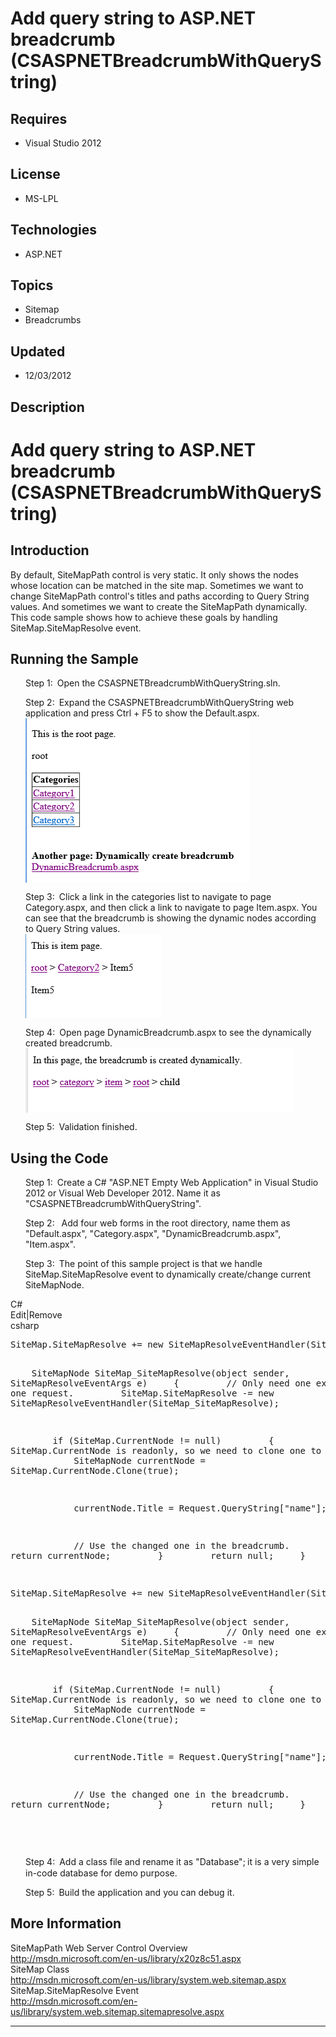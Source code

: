 # Add query string to ASP.NET breadcrumb (CSASPNETBreadcrumbWithQueryString)
## Requires
- Visual Studio 2012
## License
- MS-LPL
## Technologies
- ASP.NET
## Topics
- Sitemap
- Breadcrumbs
## Updated
- 12/03/2012
## Description

<h1>Add query string to ASP.NET breadcrumb (CSASPNETBreadcrumbWithQueryString)</h1>
<h2>Introduction</h2>
<p class="MsoNormal">By default, SiteMapPath control is very static. It only shows the nodes whose location can be matched in the site map. Sometimes we want to change SiteMapPath control's titles and paths according to Query String values. And sometimes
 we want to create the SiteMapPath dynamically. This code sample shows how to achieve these goals by handling SiteMap.SiteMapResolve event<span style="">.
</span></p>
<h2>Running the Sample<span style=""> </span></h2>
<p class="MsoListParagraphCxSpFirst" style="margin-left:.25in"><span style=""><span style="">Step 1:<span style="font:7.0pt &quot;Times New Roman&quot;">&nbsp;&nbsp;
</span></span></span>Open the CSASPNETBreadcrumbWithQueryString.sln.<span style="">
</span></p>
<p class="MsoListParagraphCxSpMiddle" style="margin-left:.25in"><span style=""><span style="">Step 2:<span style="font:7.0pt &quot;Times New Roman&quot;">&nbsp;&nbsp;
</span></span></span>Expand the CSASPNETBreadcrumbWithQueryString web application and press Ctrl &#43; F5 to show the Default.aspx.<br>
<span style=""><img src="71723-image.png" alt="" width="359" height="263" align="middle">
</span></p>
<p class="MsoListParagraphCxSpMiddle" style="margin-left:.25in"><span style=""><span style="">Step 3:<span style="font:7.0pt &quot;Times New Roman&quot;">&nbsp;&nbsp;
</span></span></span><span style="">Click a link in the categories list to navigate to page Category.aspx, and then click a link to navigate to page Item.aspx. You can see that the breadcrumb is showing the dynamic nodes according to Query String values.<br>
<span style=""><img src="71724-image.png" alt="" width="218" height="135" align="middle">
</span></span></p>
<p class="MsoListParagraphCxSpMiddle" style="margin-left:.25in"><span style=""><span style="">Step 4:<span style="font:7.0pt &quot;Times New Roman&quot;">&nbsp;&nbsp;
</span></span></span><span style="">Open page DynamicBreadcrumb.aspx to see the dynamically created breadcrumb.<br>
<span style=""><img src="71725-image.png" alt="" width="429" height="103" align="middle">
</span></span></p>
<p class="MsoListParagraphCxSpLast" style="margin-left:.25in"><span style=""><span style="">Step 5:<span style="font:7.0pt &quot;Times New Roman&quot;">&nbsp;&nbsp;
</span></span></span>Validation finished.</p>
<h2>Using the Code<span style=""> </span></h2>
<p class="MsoListParagraphCxSpFirst" style="margin-left:.25in"><span style=""><span style="">Step 1:<span style="font:7.0pt &quot;Times New Roman&quot;">&nbsp;&nbsp;
</span></span></span>Create a C# &quot;ASP.NET Empty Web Application&quot; in Visual Studio 2012 or Visual Web Developer 2012. Name it as &quot;CSASPNETBreadcrumbWithQueryString&quot;.</p>
<p class="MsoListParagraphCxSpMiddle" style="margin-left:.25in"><span style=""><span style="">Step 2:<span style="font:7.0pt &quot;Times New Roman&quot;">&nbsp;&nbsp;
</span></span></span><span style="">&nbsp;</span>Add <span style="">four</span> web forms in the root directory, name them as &quot;Default.aspx&quot;, &quot;<span style="">Category</span>.aspx&quot;, &quot;<span style="">DynamicBreadcrumb</span>.aspx&quot;, &quot;<span style="">Item</span>.aspx&quot;.</p>
<p class="MsoListParagraphCxSpLast" style="margin-left:.25in"><span style=""><span style="">Step 3:<span style="font:7.0pt &quot;Times New Roman&quot;">&nbsp;&nbsp;
</span></span></span><span style="">T</span>he point of this sample project is that we handle SiteMap.SiteMapResolve event to dynamically create/change current SiteMapNode.</p>
<div class="scriptcode">
<div class="pluginEditHolder" pluginCommand="mceScriptCode">
<div class="title"><span>C#</span></div>
<div class="pluginLinkHolder"><span class="pluginEditHolderLink">Edit</span>|<span class="pluginRemoveHolderLink">Remove</span>
</div>
<span class="hidden">csharp</span>
<pre class="hidden">
SiteMap.SiteMapResolve &#43;= new SiteMapResolveEventHandler(SiteMap_SiteMapResolve);


&nbsp;&nbsp;&nbsp; SiteMapNode SiteMap_SiteMapResolve(object sender, SiteMapResolveEventArgs e)
&nbsp;&nbsp;&nbsp; {
&nbsp;&nbsp;&nbsp;&nbsp;&nbsp;&nbsp;&nbsp; // Only need one execution in one request.
&nbsp;&nbsp;&nbsp;&nbsp;&nbsp;&nbsp;&nbsp; SiteMap.SiteMapResolve -= new SiteMapResolveEventHandler(SiteMap_SiteMapResolve);


&nbsp;&nbsp;&nbsp;&nbsp;&nbsp;&nbsp;&nbsp; if (SiteMap.CurrentNode != null)
&nbsp;&nbsp;&nbsp;&nbsp;&nbsp;&nbsp;&nbsp; {
&nbsp;&nbsp;&nbsp;&nbsp;&nbsp;&nbsp;&nbsp;&nbsp;&nbsp;&nbsp;&nbsp; // SiteMap.CurrentNode is readonly, so we need to clone one to operate.
&nbsp;&nbsp;&nbsp;&nbsp;&nbsp;&nbsp;&nbsp;&nbsp;&nbsp;&nbsp;&nbsp; SiteMapNode currentNode = SiteMap.CurrentNode.Clone(true);


&nbsp;&nbsp;&nbsp;&nbsp;&nbsp;&nbsp;&nbsp;&nbsp;&nbsp;&nbsp;&nbsp; currentNode.Title = Request.QueryString[&quot;name&quot;];


&nbsp;&nbsp;&nbsp;&nbsp;&nbsp;&nbsp;&nbsp;&nbsp;&nbsp;&nbsp;&nbsp; // Use the changed one in the breadcrumb.
&nbsp;&nbsp;&nbsp;&nbsp;&nbsp;&nbsp;&nbsp;&nbsp;&nbsp;&nbsp;&nbsp; return currentNode;
&nbsp;&nbsp;&nbsp;&nbsp;&nbsp;&nbsp;&nbsp; }
&nbsp;&nbsp;&nbsp;&nbsp;&nbsp;&nbsp;&nbsp; return null;
&nbsp;&nbsp;&nbsp; }

</pre>
<pre id="codePreview" class="csharp">
SiteMap.SiteMapResolve &#43;= new SiteMapResolveEventHandler(SiteMap_SiteMapResolve);


&nbsp;&nbsp;&nbsp; SiteMapNode SiteMap_SiteMapResolve(object sender, SiteMapResolveEventArgs e)
&nbsp;&nbsp;&nbsp; {
&nbsp;&nbsp;&nbsp;&nbsp;&nbsp;&nbsp;&nbsp; // Only need one execution in one request.
&nbsp;&nbsp;&nbsp;&nbsp;&nbsp;&nbsp;&nbsp; SiteMap.SiteMapResolve -= new SiteMapResolveEventHandler(SiteMap_SiteMapResolve);


&nbsp;&nbsp;&nbsp;&nbsp;&nbsp;&nbsp;&nbsp; if (SiteMap.CurrentNode != null)
&nbsp;&nbsp;&nbsp;&nbsp;&nbsp;&nbsp;&nbsp; {
&nbsp;&nbsp;&nbsp;&nbsp;&nbsp;&nbsp;&nbsp;&nbsp;&nbsp;&nbsp;&nbsp; // SiteMap.CurrentNode is readonly, so we need to clone one to operate.
&nbsp;&nbsp;&nbsp;&nbsp;&nbsp;&nbsp;&nbsp;&nbsp;&nbsp;&nbsp;&nbsp; SiteMapNode currentNode = SiteMap.CurrentNode.Clone(true);


&nbsp;&nbsp;&nbsp;&nbsp;&nbsp;&nbsp;&nbsp;&nbsp;&nbsp;&nbsp;&nbsp; currentNode.Title = Request.QueryString[&quot;name&quot;];


&nbsp;&nbsp;&nbsp;&nbsp;&nbsp;&nbsp;&nbsp;&nbsp;&nbsp;&nbsp;&nbsp; // Use the changed one in the breadcrumb.
&nbsp;&nbsp;&nbsp;&nbsp;&nbsp;&nbsp;&nbsp;&nbsp;&nbsp;&nbsp;&nbsp; return currentNode;
&nbsp;&nbsp;&nbsp;&nbsp;&nbsp;&nbsp;&nbsp; }
&nbsp;&nbsp;&nbsp;&nbsp;&nbsp;&nbsp;&nbsp; return null;
&nbsp;&nbsp;&nbsp; }

</pre>
</div>
</div>
<div class="endscriptcode">&nbsp;</div>
<p class="MsoListParagraphCxSpFirst" style="margin-left:.25in"><span style=""><span style="">Step 4:<span style="font:7.0pt &quot;Times New Roman&quot;">&nbsp;&nbsp;
</span></span></span>Add a class file and rename it as &quot;Database&quot;;<span style="font-size:9.5pt; line-height:115%; font-family:Consolas; background:white">
</span><span style="background:white">it is a very simple in-code database for demo purpose</span><span style="">.</span></p>
<p class="MsoListParagraphCxSpLast" style="margin-left:.25in"><span style=""><span style="">Step 5:<span style="font:7.0pt &quot;Times New Roman&quot;">&nbsp;&nbsp;
</span></span></span>Build the application and you can debug it<span style="">.</span></p>
<h2>More Information</h2>
<p class="MsoNormal">SiteMapPath Web Server Control Overview<br>
<a href="http://msdn.microsoft.com/en-us/library/x20z8c51.aspx">http://msdn.microsoft.com/en-us/library/x20z8c51.aspx</a><br>
SiteMap Class<br>
<a href="http://msdn.microsoft.com/en-us/library/system.web.sitemap.aspx">http://msdn.microsoft.com/en-us/library/system.web.sitemap.aspx</a><br>
SiteMap.SiteMapResolve Event<br>
<a href="http://msdn.microsoft.com/en-us/library/system.web.sitemap.sitemapresolve.aspx">http://msdn.microsoft.com/en-us/library/system.web.sitemap.sitemapresolve.aspx</a><span style="">
</span></p>
<hr>
<div><a href="http://go.microsoft.com/?linkid=9759640" style="margin-top:3px"><img alt="" src="-onecodelogo">
</a></div>
